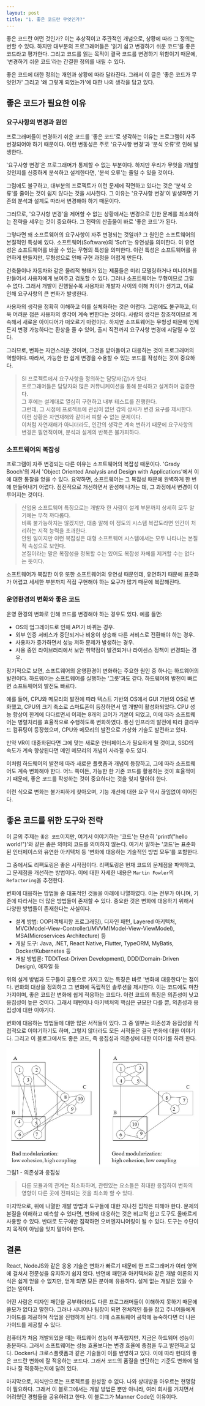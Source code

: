 ```yaml
---
layout: post
title: "1. 좋은 코드란 무엇인가?"
---
```


좋은 코드란 어떤 것인가? 이는 추상적이고 주관적인 개념으로, 상황에 따라 그 정의는 변할 수 있다. 하지만 대부분의 프로그래머들은 '읽기 쉽고 변경하기 쉬운 코드'를 좋은 코드라고 평가한다. 그리고 코드를 읽는 목적이 결국 코드를 변경하기 위함이기 때문에, '변경하기 쉬운 코드'라는 간결한 정의를 내릴 수 있다.

좋은 코드에 대한 정의는 개인과 상황에 따라 달라진다. 그래서 이 글은 '좋은 코드가 무엇인가' 그리고 '왜 그렇게 되었는가'에 대한 나의 생각을 담고 있다.

## 좋은 코드가 필요한 이유

### 요구사항의 변경과 원인

프로그래머들이 변경하기 쉬운 코드를 '좋은 코드'로 생각하는 이유는 프로그램이 자주 변경되어야 하기 때문이다. 이런 변동성은 주로 '요구사항 변경'과 '분석 오류'로 인해 발생한다.

'요구사항 변경'은 프로그래머가 통제할 수 없는 부분이다. 하지만 우리가 무엇을 개발할 것인지를 신중하게 분석하고 설계한다면, '분석 오류'는 줄일 수 있을 것이다.

그럼에도 불구하고, 대부분의 프로젝트가 이런 문제에 직면하고 있다는 것은 '분석 오류'를 줄이는 것이 쉽지 않다는 것을 시사한다. 그 이유는 '요구사항 변경'이 발생하면 기존의 분석과 설계도 따라서 변경해야 하기 때문이다.

그러므로, '요구사항 변경'을 제어할 수 없는 상황에서는 변경으로 인한 문제를 최소화하는 전략을 세우는 것이 중요하다. 그 전략의 산출물이 바로 '좋은 코드'가 된다.

그렇다면 왜 소프트웨어의 요구사항이 자주 변경되는 것일까? 그 원인은 소프트웨어의 본질적인 특성에 있다. 소프트웨어(Software)의 'Soft'는 유연성을 의미한다. 이 유연성은 소프트웨어를 바꿀 수 있는 무형의 특성을 의미한다. 이런 특성은 소프트웨어를 유연하게 만들지만, 무형성으로 인해 구현 과정을 어렵게 만든다.

건축물이나 자동차와 같은 물리적 형태가 있는 제품들은 미리 모델링하거나 미니어처를 만들어서 사용자에게 보여주고 검토할 수 있다. 그러나 소프트웨어는 무형이므로 그럴 수 없다. 그래서 개발이 진행될수록 사용자와 개발자 사이의 이해 차이가 생기고, 이로 인해 요구사항의 큰 변화가 발생한다.

사용자의 생각을 정확히 이해하고 이를 실체화하는 것은 어렵다. 그럼에도 불구하고, 더욱 어려운 점은 사용자의 생각이 계속 변한다는 것이다. 사람의 생각은 창조적이므로 계속해서 새로운 아이디어가 떠오르기 마련이다. 하지만 소프트웨어는 무형성 때문에 언제든지 변경 가능하다는 환상을 줄 수 있어, 출시 직전까지 요구사항 변경에 시달릴 수 있다.

그러므로, 변화는 자연스러운 것이며, 그것을 받아들이고 대응하는 것이 프로그래머의 역할이다. 따라서, 가능한 한 쉽게 변경을 수용할 수 있는 코드를 작성하는 것이 중요하다.

> SI 프로젝트에서 요구사항을 정의하는 담당자(갑)가 있다.\
> 프로그래머들은 담당자와 많은 커뮤니케이션을 통해 분석하고 설계하며 검증한다.\
> 그 후에는 설계대로 열심히 구현하고 내부 테스트를 진행한다.\
> 그런데, 그 시점에 프로젝트에 관심이 없던 갑의 상사가 변경 요구를 제시한다.\
> 이런 상황은 자연재해와 같아서 피할 수 없는 문제이다.\
> 이처럼 자연재해가 아니더라도, 인간의 생각은 계속 변하기 때문에 요구사항의 변경은 필연적이며, 분석과 설계의 반복은 불가피하다.

### 소프트웨어의 복잡성
프로그램이 자주 변경되는 다른 이유는 소프트웨어의 복잡성 때문이다.
'Grady Booch'의 저서 'Object Oriented Analysis and Design with Applications'에서 이에 대한 통찰을 얻을 수 있다. 요약하면, 소프트웨어는 그 복잡성 때문에 완벽하게 한 번에 만들어내기 어렵다. 점진적으로 개선하면서 완성해 나가는 데, 그 과정에서 변경이 이루어지는 것이다.

> 산업용 소프트웨어 특징으로는 개발자 한 사람이 설계 부분까지 상세히 모두 알기에는 무척 까다롭다.\
> 비록 불가능하지는 않겠지만, 대충 말해 이 정도의 시스템 복잡도라면 인간이 처리하는 지적 능력을 초과한다.\
> 안된 일이지만 이런 복잡성은 대형 소프트웨어 시스템에서는 모두 나타나는 본질적 속성으로 보인다.\
> 본질이라는 말은 복잡성을 정복할 수는 있어도 복잡성 자체를 제거할 수는 없다는 뜻이다.

소프트웨어가 복잡한 이유 또한 소프트웨어의 유연성 때문인데, 유연하기 때문에 표준화가 어렵고 세세한 부분까지 직접 구현해야 하는 요구가 많기 때문에 복잡해진다.

### 운영환경의 변화와 좋은 코드

운영 환경의 변화로 인해 코드를 변경해야 하는 경우도 있다. 예를 들면:

- OS의 업그레이드로 인해 API가 바뀌는 경우.
- 외부 인증 서비스가 중단되거나 비용이 상승해 다른 서비스로 전환해야 하는 경우.
- 사용자가 증가하면서 성능 저하 문제가 발생하는 경우.
- 사용 중인 라이브러리에서 보안 취약점이 발견되거나 라이센스 정책이 변경되는 경우.

장기적으로 보면, 소프트웨어의 운영환경이 변화하는 주요한 원인 중 하나는 하드웨어의 발전이다. 하드웨어는 소프트웨어를 실행하는 '그릇'과도 같다. 하드웨어의 발전이 빠르면 소프트웨어의 발전도 빠르다.

예를 들어, CPU와 메모리의 발전에 따라 텍스트 기반의 OS에서 GUI 기반의 OS로 변화했고, CPU의 크기 축소로 스마트폰이 등장하면서 앱 개발이 활성화되었다. CPU 성능 향상이 한계에 다다르면서 이제는 8개의 코어가 기본이 되었고, 이에 따라 소프트웨어는 병렬처리를 효율적으로 수행하도록 변화하였다. 통신 인프라의 발전에 따라 클라우드 컴퓨팅이 등장했으며, CPU와 메모리의 발전으로 가상화 기술도 발전하고 있다.

만약 VR이 대중화된다면 그에 맞는 새로운 인터페이스가 필요하게 될 것이고, SSD의 속도가 계속 향상된다면 메인 메모리의 개념이 사라질 수도 있다.

이처럼 하드웨어의 발전에 따라 새로운 플랫폼과 개념이 등장하고, 그에 따라 소프트웨어도 계속 변화해야 한다. 어느 쪽이든, 가능한 한 기존 코드를 활용하는 것이 효율적이기 때문에, 좋은 코드를 작성하는 것이 중요하다는 것을 잊지 말아야 한다.

이런 식으로 변화는 불가피하게 찾아오며, 기능 개선에 대한 요구 역시 끊임없이 이어진다.

## 좋은 코드를 위한 도구와 전략

이 글의 주제는 `좋은 코드`이지만, 여기서 이야기하는 '코드'는 단순히 'printf("hello world!")'와 같은 좁은 의미의 코드를 의미하지 않는다. 여기서 말하는 '코드'는 표준화된 인터페이스와 유연한 아키텍처 등 '변화에 대응하는 기술적인 방법 모두'를 포함한다.

그 중에서도 리팩토링은 좋은 시작점이다. 리팩토링은 현재 코드의 문제점을 파악하고, 그 문제점을 개선하는 방법이다. 이에 대한 자세한 내용은 `Martin Fowler`의 `Refactoring`을 추천한다.

변화에 대응하는 방법들 중 대표적인 것들을 아래에 나열하였다. 이는 전부가 아니며, 기준에 따라서는 더 많은 방법들이 존재할 수 있다. 중요한 것은 변화에 대응하기 위해서 다양한 방법들이 존재한다는 사실이다.

- 설계 방법: OOP(객체지향 프로그래밍), 디자인 패턴, Layered 아키텍처, MVC(Model-View-Controller)/MVVM(Model-View-ViewModel), MSA(Microservices Architecture) 등
- 개발 도구: Java, .NET, React Native, Flutter, TypeORM, MyBatis, Docker/Kubernetes 등
- 개발 방법론: TDD(Test-Driven Development), DDD(Domain-Driven Design), 애자일 등

위의 설계 방법과 도구들이 공통으로 가지고 있는 특징은 바로 '변화에 대응한다'는 점이다. 변화의 대상을 정의하고 그 변화에 독립적인 솔루션을 제시한다. 이는 코드에도 마찬가지이며, 좋은 코드란 변화에 쉽게 적응하는 코드다. 이런 코드의 특징은 의존성이 낮고 응집성이 높은 것이다. 그래서 패턴이나 아키텍처의 핵심은 규모만 다를 뿐, 의존성과 응집성에 대한 이야기다.

변화에 대응하는 방법들에 대한 많은 서적들이 있다. 그 중 일부는 의존성과 응집성을 직접적으로 이야기하기도 하며, 그렇지 않더라도 모든 서적들은 결국 변화에 대한 이야기다. 그리고 이 블로그에서도 좋은 코드, 즉 응집성과 의존성에 대한 이야기를 하려 한다.

![의존성/응집성](/assets/refs/cohesion-coupling.png)
그림1 - 의존성과 응집성
> 다른 모듈과의 관계는 최소화하며, 관련있는 요소들은 최대한 응집하여 변화의 영향이 다른 곳에 전파되는 것을 최소화 할 수 있다.

마지막으로, 위에 나열한 개발 방법과 도구들에 대한 지나친 집착은 피해야 한다. 문제의 본질을 이해하고 예측할 수 있다면, 변화에 대응하는 것은 비교적 쉽고 도구도 올바르게 사용할 수 있다. 반대로 도구에만 집착하면 오버엔지니어링이 될 수 있다. 도구는 수단이지 목적이 아님을 잊지 말아야 한다.

## 결론

React, NodeJS와 같은 응용 기술은 변화가 빠르기 때문에 한 프로그래머가 여러 영역에 걸쳐서 전문성을 유지하기 쉽지 않다. 반면에 패턴과 아키텍처와 같은 개발 이론의 지식은 쉽게 얻을 수 없지만, 얻게 되면 모든 분야에 유용하다. 설계 없는 개발은 있을 수 없는 일이다.

어떤 사람은 디자인 패턴을 공부하더라도 다른 프로그래머들이 이해하지 못하기 때문에 쓸모가 없다고 말한다. 그러나 시니어나 팀장이 되면 전체적인 틀을 잡고 주니어들에게 가이드를 제공하며 작업을 진행하게 된다. 이때 소프트웨어 공학에 능숙하다면 더 나은 가이드를 제공할 수 있다.

컴퓨터가 처음 개발되었을 때는 하드웨어 성능이 부족했지만, 지금은 하드웨어 성능이 충분하다. 그래서 소프트웨어는 성능 효율보다는 변경 효율에 중점을 두고 발전하고 있다. Docker나 크로스플랫폼과 같은 기술들이 이를 반영하고 있다. 이에 따라 현대의 좋은 코드란 변화에 잘 적응하는 코드다. 그래서 코드의 품질을 판단하는 기준도 변화에 얼마나 잘 적응하는지에 달려 있다.

마지막으로, 지식만으로는 프로젝트를 완성할 수 없다. 나와 상대방을 아우르는 현명함이 필요하다. 그래서 이 블로그에서는 개발 방법론 뿐만 아니라, 여러 회사를 거치면서 어려웠던 경험들을 공유하려고 한다. 이 블로그가 Manner Code인 이유이다.
